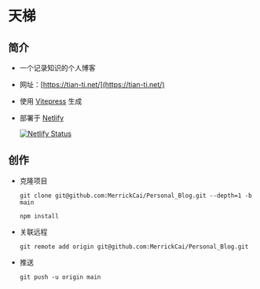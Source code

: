 
# 天梯

## 简介

- 一个记录知识的个人博客

- 网址：[https://tian-ti.net/](https://tian-ti.net/)

- 使用 [Vitepress](https://vitepress.vuejs.org/) 生成

- 部署于 [Netlify](https://www.netlify.com/)

    [![Netlify Status](https://api.netlify.com/api/v1/badges/853932a2-a69c-4d5b-abf5-f0d56047aa76/deploy-status)](https://app.netlify.com/sites/tian-ti/deploys)

## 创作

- 克隆项目

    `git clone git@github.com:MerrickCai/Personal_Blog.git --depth=1 -b main`

    `npm install`

- 关联远程

    `git remote add origin git@github.com:MerrickCai/Personal_Blog.git`

- 推送

    `git push -u origin main`
